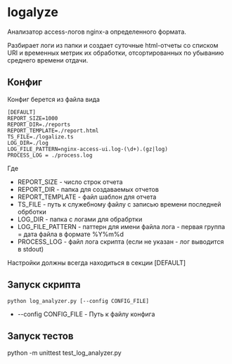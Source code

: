# logalyze
Анализатор access-логов nginx-а определенного формата.

Разбирает логи из папки и создает суточные html-отчеты со списком URI и временных метрик их обработки, отсортированных по убыванию среднего времени отдачи.

## Конфиг
Конфиг берется из файла вида

```
[DEFAULT]
REPORT_SIZE=1000
REPORT_DIR=./reports
REPORT_TEMPLATE=./report.html
TS_FILE=./logalize.ts
LOG_DIR=./log
LOG_FILE_PATTERN=nginx-access-ui.log-(\d+).(gz|log)
PROCESS_LOG = ./process.log
```

Где 
* REPORT_SIZE - число строк отчета
* REPORT_DIR - папка для создаваемых отчетов
* REPORT_TEMPLATE - файл шаблон для отчета
* TS_FILE - путь к служебному файлу с записью времени последней обрботки
* LOG_DIR - папка с логами для обрабртки
* LOG_FILE_PATTERN - паттерн для имени файла лога - первая группа = дата файла в формате %Y%m%d
* PROCESS_LOG - файл лога скрипта (если не указан - лог выводится в stdout)

Настройки должны всегда находиться в секции [DEFAULT]

## Запуск скрипта
`python log_analyzer.py [--config CONFIG_FILE]`

* --config CONFIG_FILE  - Путь к файлу конфига

## Запуск тестов
python -m unittest test_log_analyzer.py

